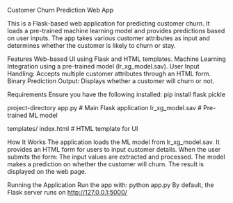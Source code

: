 Customer Churn Prediction Web App

																															 
This is a Flask-based web application for predicting customer churn. 
It loads a pre-trained machine learning model and provides predictions based on user inputs. 
The app takes various customer attributes as input and determines whether the customer is likely to churn or stay.



Features
Web-based UI using Flask and HTML templates.
Machine Learning Integration using a pre-trained model (lr_xg_model.sav).
User Input Handling: Accepts multiple customer attributes through an HTML form.
Binary Prediction Output: Displays whether a customer will churn or not.


Requirements
Ensure you have the following installed:
pip install flask pickle

project-directory
app.py                   # Main Flask application
lr_xg_model.sav          # Pre-trained ML model


templates/
index.html           # HTML template for UI

How It Works
The application loads the ML model from lr_xg_model.sav.
It provides an HTML form for users to input customer details.
When the user submits the form:
The input values are extracted and processed.
The model makes a prediction on whether the customer will churn.
The result is displayed on the web page.


Running the Application
Run the app with:
python app.py
By default, the Flask server runs on http://127.0.0.1:5000/
